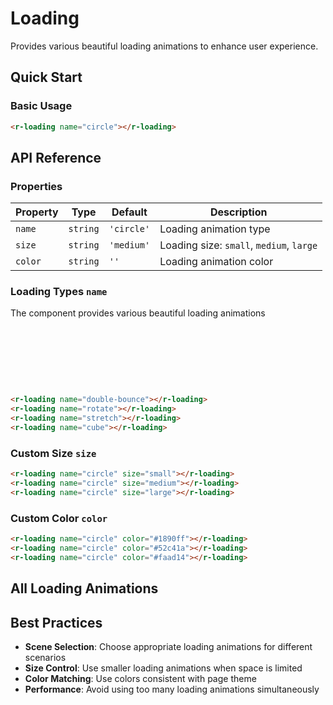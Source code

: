 <script setup>
import Loading from '../../../vue/loading.vue'
</script>

# Loading

Provides various beautiful loading animations to enhance user experience.

## Quick Start

### Basic Usage

<r-loading name="circle"></r-loading>

```html
<r-loading name="circle"></r-loading>
```

## API Reference

### Properties

| Property | Type | Default | Description |
|----------|------|---------|-------------|
| `name` | `string` | `'circle'` | Loading animation type |
| `size` | `string` | `'medium'` | Loading size: `small`, `medium`, `large` |
| `color` | `string` | `''` | Loading animation color |

### Loading Types `name`

The component provides various beautiful loading animations

<div style="display:inline-block;margin-right: 8px;margin-bottom: 12px;width:80px;height:80px">
    <r-loading name="double-bounce"></r-loading>
</div>
<div style="display:inline-block;margin-right: 8px;margin-bottom: 12px;width:80px;height:80px">
    <r-loading name="rotate"></r-loading>
</div>
<div style="display:inline-block;margin-right: 8px;margin-bottom: 12px;width:80px;height:80px">
     <r-loading name="stretch"></r-loading>
</div>
<div style="display:inline-block;margin-right: 8px;margin-bottom: 12px;width:80px;height:80px">
     <r-loading name="cube"></r-loading>
</div>

```html
<r-loading name="double-bounce"></r-loading>
<r-loading name="rotate"></r-loading>
<r-loading name="stretch"></r-loading>
<r-loading name="cube"></r-loading>
```

### Custom Size `size`

<r-loading name="circle" size="small"></r-loading>
<r-loading name="circle" size="medium"></r-loading>
<r-loading name="circle" size="large"></r-loading>

```html
<r-loading name="circle" size="small"></r-loading>
<r-loading name="circle" size="medium"></r-loading>
<r-loading name="circle" size="large"></r-loading>
```

### Custom Color `color`

<r-loading name="circle" color="#1890ff"></r-loading>
<r-loading name="circle" color="#52c41a"></r-loading>
<r-loading name="circle" color="#faad14"></r-loading>

```html
<r-loading name="circle" color="#1890ff"></r-loading>
<r-loading name="circle" color="#52c41a"></r-loading>
<r-loading name="circle" color="#faad14"></r-loading>
```

## All Loading Animations

<Loading />

## Best Practices

- **Scene Selection**: Choose appropriate loading animations for different scenarios
- **Size Control**: Use smaller loading animations when space is limited
- **Color Matching**: Use colors consistent with page theme
- **Performance**: Avoid using too many loading animations simultaneously
